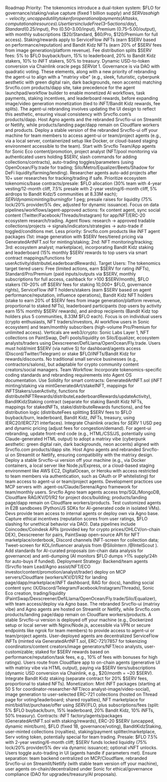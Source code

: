 Roadmap Priority: The tokenomics introduce a dual-token system: $FLO for governance/staking/value capture (fixed 1 billion supply) and $SERV as a high-velocity, uncapped utility token for operational payments (AI tasks, computational resources). User tiers include Free (3–5 actions/day), Standard ($0.25/input), Pro ($0.50–$3.00/input), Premium ($0.75–$5.00/output), with monthly subscriptions ($20/Standard, $60/Pro, $120/Premium for full access). Staking/rewards apply to ServiceFlow iNFTs (earn $SERV based on performance/reputation) and Bandit Kidz NFTs (earn 20% of $SERV fees from image generation/platform revenue). Fee distribution splits $SERV fees: 5% to $FLO buyback/burn, 15% to leaderboard, 20% to Bandit Kidz stakers, 10% to iNFT stakers, 50% to treasury. Dynamic USD-to-token conversion via Chainlink oracle pegs $SERV at ~$1. Governance is via DAO with quadratic voting. These elements, along with a new priority of rebranding the agent-ui to align with a "matrixy vibe" (e.g., sleek, futuristic, cyberpunk aesthetic with green digital rain, dark backgrounds, neon accents) matching Srvcflo.com products/dapp site, take precedence for the agent launchpad/workflow builder to enable monetized AI workflows, task payments, staking incentives, and leaderboard rewards, before expanding image/video generation monetization (tied to iNFT/Bandit Kidz rewards, fee splits). The agent-ui rebranding involves updating the UI design to reflect this aesthetic, ensuring visual consistency with Srvcflo.com’s products/dapp. Host Agno agents and the rebranded Srvcflo-ui on Streamlit or Netlify, while products/landing page/dapp remain on Cloudflare workers and products. Deploy a stable version of the rebranded Srvcflo-ui off your machine for team members to access agent-ui or team/project agents (e.g., via a local server, containerized setup like Docker, or cloud-based staging environment accessible to the team). Start with Srvcflo Team/App agents for Sonic Eco content/promotion, project analyst (NFT/pool monitoring via authenticated users holding $SERV, slash commands for adding collections/contracts), auto-trading toggles/parameters (using OpenOcean/Fly.trade for trading; Silo/Metro/Equalizer/Beets/Shadow for DeFi liquidity/farming/lending). Researcher agents auto-add projects after 10+ user researches for tracking/trading if safe. Prioritize ecosystem tokenomics/base contracts/presale: $FLO allocation (30% team with 4-year vesting/12-month cliff, 7.5% presale with 2-year vesting/6-month cliff, 5% airdrops to Bandit Kidz/5 communities at 8.33M each); $SERV dynamic minting/burning for ~$1 peg; presale raises for liquidity (75% lock/20% provider/5% dev, adjusted for dynamic issuance). Focus on data pipelines/workflows/agent-approved actions: fix content agent, sync social content (Twitter/Facebook/Threads/Instagram) for app/NFT/ERC-20 ecosystem research/trading. Agent flows: research → approved tradable collections/projects → signals/indicators/strategies → auto-trade if toggled/conditions met. Less priority: Srvcflo.com products like iNFT agent packages (1st: image generation with $SERV fees/tiered pricing via GeneratedArtNFT.sol for minting/staking; 2nd: NFT monitoring/tracking; 3rd: ecosystem analyst; marketplace), incorporating Bandit Kidz staking and leaderboard (15% monthly $SERV rewards to top users via smart contract mappings/functions for userActivity/distributeLeaderboardRewards).
Target Users: The tokenomics target tiered users: Free (limited actions, earn $SERV for rating iNFTs), Standard/Pro/Premium (paid inputs/outputs via $SERV, monthly subscriptions for full access, cashback for >100 $SERV/month), $FLO stakers (10–20% off $SERV fees for staking 10,000+ $FLO, governance rights), ServiceFlow iNFT holders/stakers (earn $SERV based on agent performance/reputation, influence operations), Bandit Kidz NFT holders (stake to earn 20% of $SERV fees from image generation/platform revenue, proportional to staked NFTs), leaderboard participants (top users by activity earn 15% monthly $SERV rewards), and airdrop recipients (Bandit Kidz top holders plus 5 communities, 8.33M $FLO each). Focus is on individual users (crypto enthusiasts, NFT traders/investors, AI workflow users in Sonic ecosystem) and team/monthly subscribers (high-volume Pro/Premium for unlimited access). Verticals are web3/crypto: Sonic Labs Layer 1, NFT collections on PaintSwap, DeFi pools/liquidity on Silo/Equalizer, ecosystem analysts/traders using Dexscreener/DefiLlama/OpenOcean/Fly.trade. Users must hold/mint $SERV (via native S) for dashboard/agents access (Discord/Twitter/Telegram) or stake $FLO/iNFTs/Bandit Kidz for rewards/discounts. No traditional small service businesses (e.g., contractors/salons), but adaptable for crypto community content creators/social managers.
Team Workflow: Incorporate tokenomics-specific coding standards and rebranding requirements into Agent OS documentation. Use Solidity for smart contracts: GeneratedArtNFT.sol (iNFT minting/staking via mintGeneratedArt/stakeINFT, mappings for iNFTStakers/userActivity, functions for distributeINFTRewards/distributeLeaderboardRewards/updateActivity), BanditKidzStaking contract (separate for staking Bandit Kidz NFTs, mappings for stakedNFTs, stake/distributeRewards functions), and fee distribution logic (distributeFees splitting $SERV fees to $FLO buyback/burn, leaderboard, Bandit Kidz, iNFTs, treasury, using IERC20/IERC721 interfaces). Integrate Chainlink oracles for $SERV ~$1 USD peg and dynamic pricing (adjust fees for congestion/demand). For agent-ui rebranding, update front-end code (e.g., HTML/CSS/JS, potentially using Claude-generated HTML output) to adopt a matrixy vibe (cyberpunk aesthetic: green digital rain, dark backgrounds, neon accents) aligned with Srvcflo.com products/dapp site. Host Agno agents and rebranded Srvcflo-ui on Streamlit or Netlify, ensuring compatibility with the matrixy design. Deploy a stable Srvcflo-ui version off your machine (e.g., via Docker containers, a local server like Node.js/Express, or a cloud-based staging environment like AWS EC2, DigitalOcean, or Heroku with access restricted to team members via authentication, such as OAuth or IP whitelisting) for team access to agent-ui or team/project agents. Development practices use MCP servers with .agent-os/Claude/Serena/Agno framework for team/monthly users. Srvcflo Agno team agents access tmp/SQL/MongoDB, Cloudflare RAG/KV/D1/R2 for project docs/building; products/landing page/dapp remain on Cloudflare workers/products. Test customized agents in E2B sandboxes (Python/JS SDKs for AI-generated code in isolated VMs). Devs provide team access to internal agents or deploy own via Agno base. Capture ethical incentives (reputation scores from user ratings, $FLO slashing for unethical behavior via DAO). Data pipelines include Coincodex/Coindesk APIs (provided key for crypto prices/OHLCV/on-chain DEX), Dexscreener for pairs, PaintSwap open-source API for NFT marketplace/orderbook, Discord channels (NFT-screen for collection data; Tweet-screen for KOL/influencer analysis from @SiloIntern
/@IntelScout
). Add standards for AI-curated proposals (on-chain data analysis for governance) and anti-dumping (AI monitors $FLO dumps >1% supply/24h for auto-buys if funded).
Deployment Strategy: Backend/team agents (Srvcflo team Lead/Agno assist/NFT/ECO investor/content/promotion/analyst/trader) deploy on MCP servers/Cloudflare (workers/KV/D1/R2 for landing page/dapp/marketplace/iNFT dashboard, RAG for docs), handling social content sync (X/Discord/Telegram/Facebook/Instagram/Threads), Sonic Eco creation, trading/liquidity (PaintSwap/Dexscreener/DefiLlama/OpenOcean/Fly.trade/Silo/Equalizer), with team access/deploy via Agno base. The rebranded Srvcflo-ui (matrixy vibe) and Agno agents are hosted on Streamlit or Netlify, while Srvcflo.com products/landing page/dapp remain on Cloudflare workers/products. A stable Srvcflo-ui version is deployed off your machine (e.g., Dockerized setup or local server with Nginx/Node.js, accessible via VPN or secure endpoints like ngrok for team members) to provide access to agent-ui or team/project agents. User-deployed agents are decentralized ServiceFlow iNFTs (minted via GeneratedArtNFT.sol, ERC-721/7857 for tokenizing coordinators/content creators/image generators/NFT/eco analysts, user-customizable; staked for $SERV rewards based on performance/reputation/task fees, e.g., 10% of fees with bonuses for high ratings). Users route from Cloudflare app to on-chain agents (generative UI with matrixy vibe via HTML output), paying via $SERV tiers/subscriptions (dynamic USD conversion via Chainlink, e.g., $20/month = ~20 $SERV). Integrate Bandit Kidz staking (separate contract for 20% $SERV fees, proportional to staked NFTs). Monetization: Mint iNFT packages (starting at 50 S for coordinator-researcher-NFT/eco analyst-image/video-social), image generation to user-selected ERC-721 collections (hosted on Thread page for voting/leaderboard; shared royalties), NFT marketplace for mint/bid/list/purchase/offer using $SERV/$FLO, plus subscriptions/fees (split: 5% $FLO buyback/burn, 15% leaderboard, 20% Bandit Kidz, 10% iNFTs, 50% treasury). Contracts: iNFT factory/agents/packages (GeneratedArtNFT.sol with staking/rewards), ERC-20 $SERV (uncapped, dynamic mint/burn), $FLO (fixed 1B, governance/voting), BanditKidzStaking, user-minted collections (royalties), staking/payment splitter/marketplace, Serv voting token, potentially special for team trading. Presale: $FLO 7.5% with 2-year vesting/6-month cliff; $SERV funds locked liquidity (75% lock/20% provider/5% dev via dynamic issuance); optional vNFT unlocks. Users toggle auto-trading in UI (agents handle if parameters met). Ensure separation: team backend centralized on MCP/Cloudflare, rebranded Srvcflo-ui on Streamlit/Netlify (with stable team version off your machine), user agents on-chain/decentralized under Sonic for ethical/governance compliance (DAO for upgrades/treasury/AI proposals).

